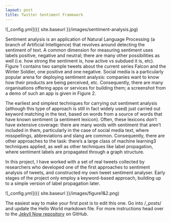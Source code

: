 ```yaml
---
layout: post
title: Twitter Sentiment Framework
---
```


![_config.yml]({{ site.baseurl }}/images/sentiment-analysis.jpg)

Sentiment analysis is an application of Natural Language Processing (a branch of Artificial Intelligence) that revolves around detecting the sentiment of text. A common dimension for measuring sentiment uses labels positive, negative and neutral; there are many other possibilities as well (i.e. how strong the sentiment is, how active vs subdued it is, etc). Figure 1 contains two sample tweets about the current series Falcon and the Winter Soldier, one positive and one negative. Social
media is a particularly popular arena for deploying sentiment analysis: companies want to know how their products are being perceived, etc. Consequently, there are many organisations offering apps or services for building them; a screenshot from a demo of such an app is given in Figure 2.

The earliest and simplest techniques for carrying out sentiment analysis (although this type of
approach is still in fact widely used) just carried out keyword matching in the text, based on words
from a source of words that have known sentiment (a sentiment lexicon). Often, these lexicons don’t have extensive coverage: there are many words with sentiment that aren’t included in them, particularly in the case of social media text, where misspellings, abbreviations and slang
are common. Consequently, there are other approaches to the task: there’s a large class of machine learning3
techniques applied, as well as other techniques like label propagation, where sentiment labels are propagated through a graph structure.

In this project, I have worked with a set of real tweets collected by researchers who developed
one of the first approaches to sentiment analysis of tweets, and constructed my own tweet sentiment
analyser. Early stages of the project only employ a keyword-based approach, building up to a simple
version of label propagation later.

![_config.yml]({{ site.baseurl }}/images/figure1&2.png)

The easiest way to make your first post is to edit this one. Go into /_posts/ and update the Hello World markdown file. For more instructions head over to the [Jekyll Now repository](https://github.com/barryclark/jekyll-now) on GitHub.
